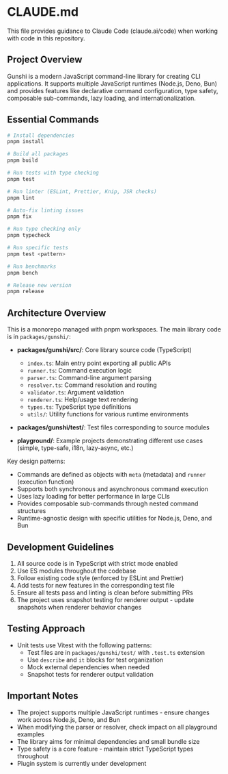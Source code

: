 # CLAUDE.md

This file provides guidance to Claude Code (claude.ai/code) when working with code in this repository.

## Project Overview

Gunshi is a modern JavaScript command-line library for creating CLI applications. It supports multiple JavaScript runtimes (Node.js, Deno, Bun) and provides features like declarative command configuration, type safety, composable sub-commands, lazy loading, and internationalization.

## Essential Commands

```bash
# Install dependencies
pnpm install

# Build all packages
pnpm build

# Run tests with type checking
pnpm test

# Run linter (ESLint, Prettier, Knip, JSR checks)
pnpm lint

# Auto-fix linting issues
pnpm fix

# Run type checking only
pnpm typecheck

# Run specific tests
pnpm test <pattern>

# Run benchmarks
pnpm bench

# Release new version
pnpm release
```

## Architecture Overview

This is a monorepo managed with pnpm workspaces. The main library code is in `packages/gunshi/`:

- **packages/gunshi/src/**: Core library source code (TypeScript)

  - `index.ts`: Main entry point exporting all public APIs
  - `runner.ts`: Command execution logic
  - `parser.ts`: Command-line argument parsing
  - `resolver.ts`: Command resolution and routing
  - `validator.ts`: Argument validation
  - `renderer.ts`: Help/usage text rendering
  - `types.ts`: TypeScript type definitions
  - `utils/`: Utility functions for various runtime environments

- **packages/gunshi/test/**: Test files corresponding to source modules

- **playground/**: Example projects demonstrating different use cases (simple, type-safe, i18n, lazy-async, etc.)

Key design patterns:

- Commands are defined as objects with `meta` (metadata) and `runner` (execution function)
- Supports both synchronous and asynchronous command execution
- Uses lazy loading for better performance in large CLIs
- Provides composable sub-commands through nested command structures
- Runtime-agnostic design with specific utilities for Node.js, Deno, and Bun

## Development Guidelines

1. All source code is in TypeScript with strict mode enabled
2. Use ES modules throughout the codebase
3. Follow existing code style (enforced by ESLint and Prettier)
4. Add tests for new features in the corresponding test file
5. Ensure all tests pass and linting is clean before submitting PRs
6. The project uses snapshot testing for renderer output - update snapshots when renderer behavior changes

## Testing Approach

- Unit tests use Vitest with the following patterns:
  - Test files are in `packages/gunshi/test/` with `.test.ts` extension
  - Use `describe` and `it` blocks for test organization
  - Mock external dependencies when needed
  - Snapshot tests for renderer output validation

## Important Notes

- The project supports multiple JavaScript runtimes - ensure changes work across Node.js, Deno, and Bun
- When modifying the parser or resolver, check impact on all playground examples
- The library aims for minimal dependencies and small bundle size
- Type safety is a core feature - maintain strict TypeScript types throughout
- Plugin system is currently under development
